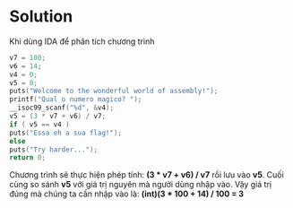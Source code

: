 # Solution

Khi dùng IDA để phân tích chương trình

```c
v7 = 100;
v6 = 14;
v4 = 0;
v5 = 0;
puts("Welcome to the wonderful world of assembly!");
printf("Qual o numero magico? ");
__isoc99_scanf("%d", &v4);
v5 = (3 * v7 + v6) / v7;
if ( v5 == v4 )
puts("Essa eh a sua flag!");
else
puts("Try harder...");
return 0;
```

Chương trình sẽ thực hiện phép tính: **(3 * v7 + v6) / v7** rồi lưu vào **v5**. Cuối cùng so sánh **v5** với giá trị nguyên mà người dùng nhập vào.
Vậy giá trị đúng mà chúng ta cần nhập vào là: **(int)(3 * 100 + 14) / 100 = 3**

